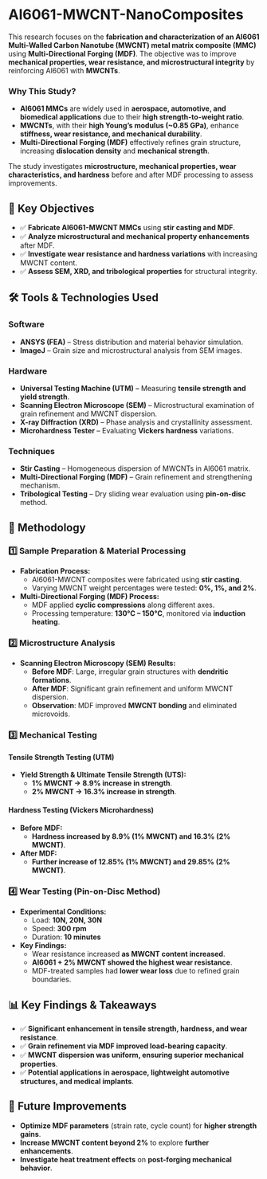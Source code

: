 # Al6061-MWCNT-NanoComposites

This research focuses on the **fabrication and characterization of an Al6061 Multi-Walled Carbon Nanotube (MWCNT) metal matrix composite (MMC)** using **Multi-Directional Forging (MDF)**. The objective was to improve **mechanical properties, wear resistance, and microstructural integrity** by reinforcing Al6061 with **MWCNTs**.  

### **Why This Study?**  
- **Al6061 MMCs** are widely used in **aerospace, automotive, and biomedical applications** due to their **high strength-to-weight ratio**.  
- **MWCNTs**, with their **high Young’s modulus (~0.85 GPa)**, enhance **stiffness, wear resistance, and mechanical durability**.  
- **Multi-Directional Forging (MDF)** effectively refines grain structure, increasing **dislocation density** and **mechanical strength**.  

The study investigates **microstructure, mechanical properties, wear characteristics, and hardness** before and after MDF processing to assess improvements.  


## 🔬 **Key Objectives**
- ✅ **Fabricate Al6061-MWCNT MMCs** using **stir casting and MDF**.  
- ✅ **Analyze microstructural and mechanical property enhancements** after MDF.  
- ✅ **Investigate wear resistance and hardness variations** with increasing MWCNT content.  
- ✅ **Assess SEM, XRD, and tribological properties** for structural integrity.  


## 🛠 **Tools & Technologies Used**
### **Software**
- **ANSYS (FEA)** – Stress distribution and material behavior simulation.  
- **ImageJ** – Grain size and microstructural analysis from SEM images.  

### **Hardware**
- **Universal Testing Machine (UTM)** – Measuring **tensile strength and yield strength**.  
- **Scanning Electron Microscope (SEM)** – Microstructural examination of grain refinement and MWCNT dispersion.  
- **X-ray Diffraction (XRD)** – Phase analysis and crystallinity assessment.  
- **Microhardness Tester** – Evaluating **Vickers hardness** variations.  

### **Techniques**
- **Stir Casting** – Homogeneous dispersion of MWCNTs in Al6061 matrix.  
- **Multi-Directional Forging (MDF)** – Grain refinement and strengthening mechanism.  
- **Tribological Testing** – Dry sliding wear evaluation using **pin-on-disc** method.  


## 🔬 **Methodology**
### **1️⃣ Sample Preparation & Material Processing**
- **Fabrication Process:**  
  - Al6061-MWCNT composites were fabricated using **stir casting**.  
  - Varying MWCNT weight percentages were tested: **0%, 1%, and 2%**.  
- **Multi-Directional Forging (MDF) Process:**  
  - MDF applied **cyclic compressions** along different axes.  
  - Processing temperature: **130°C – 150°C**, monitored via **induction heating**.  

### **2️⃣ Microstructure Analysis**
- **Scanning Electron Microscopy (SEM) Results:**  
  - **Before MDF**: Large, irregular grain structures with **dendritic formations**.  
  - **After MDF**: Significant grain refinement and uniform MWCNT dispersion.  
  - **Observation**: MDF improved **MWCNT bonding** and eliminated microvoids.  

### **3️⃣ Mechanical Testing**
#### **Tensile Strength Testing (UTM)**
- **Yield Strength & Ultimate Tensile Strength (UTS):**  
  - **1% MWCNT → 8.9% increase in strength**.  
  - **2% MWCNT → 16.3% increase in strength**.  

#### **Hardness Testing (Vickers Microhardness)**
- **Before MDF:**  
  - **Hardness increased by 8.9% (1% MWCNT) and 16.3% (2% MWCNT)**.  
- **After MDF:**  
  - **Further increase of 12.85% (1% MWCNT) and 29.85% (2% MWCNT)**.  

### **4️⃣ Wear Testing (Pin-on-Disc Method)**
- **Experimental Conditions:**  
  - Load: **10N, 20N, 30N**  
  - Speed: **300 rpm**  
  - Duration: **10 minutes**  
- **Key Findings:**  
  - Wear resistance increased **as MWCNT content increased**.  
  - **Al6061 + 2% MWCNT showed the highest wear resistance**.  
  - MDF-treated samples had **lower wear loss** due to refined grain boundaries.  


## 📊 **Key Findings & Takeaways**
- ✅ **Significant enhancement in tensile strength, hardness, and wear resistance**.  
- ✅ **Grain refinement via MDF improved load-bearing capacity**.  
- ✅ **MWCNT dispersion was uniform, ensuring superior mechanical properties**.  
- ✅ **Potential applications in aerospace, lightweight automotive structures, and medical implants**.  


## 🚀 **Future Improvements**
- **Optimize MDF parameters** (strain rate, cycle count) for **higher strength gains**.  
- **Increase MWCNT content beyond 2%** to explore **further enhancements**.  
- **Investigate heat treatment effects** on **post-forging mechanical behavior**.  

